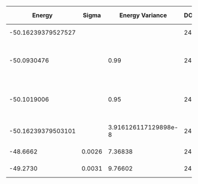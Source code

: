 | Energy             | Sigma | Energy Variance | DOF | Einf | Method                                                       | Data Repository |
|--------------------|-------|-----------------|-----|------|--------------------------------------------------------------|-----------------|
| -50.16239379527527 |       |                 | 24  | 0    | Exact diagonalization                                        |                 |
| -50.0930476        |       | 0.99            | 24  | 0    | VQE + symm. circuit (96 pars., Ns = 2^14 per par, statevector) |                 |
| -50.1019006        |       | 0.95            | 24  | 0    | VQE + symm. circuit (96 pars., exact grads & metric, statevector) |                 |
| -50.16239379503101 |  | 3.916126117129898e-8 | 24  | 0    | DMRG (bond dimension = 4096)                                 |                 |
| -48.6662           | 0.0026 | 7.36838        | 24  | 0    | Jastrow baseline                                             |                 |
| -49.2730           | 0.0031 | 9.76602        | 24  | 0    | RBM (alpha = 1)                                              |                 |
